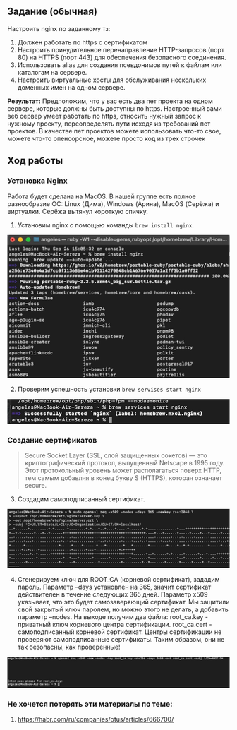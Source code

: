 ## Задание (обычная)

Настроить nginx по заданному тз:
1. Должен работать по https c сертификатом
2. Настроить принудительное перенаправление HTTP-запросов (порт 80) на HTTPS (порт 443) для обеспечения безопасного соединения.
3. Использовать alias для создания псевдонимов путей к файлам или каталогам на сервере.
4. Настроить виртуальные хосты для обслуживания нескольких доменных имен на одном сервере.

<b>Результат:</b> Предположим, что у вас есть два пет проекта на одном сервере, которые должны быть доступны по https. Настроенный вами веб сервер умеет работать по https, относить нужный запрос к нужному проекту, переопределять пути исходя из требований пет проектов.
В качестве пет проектов можете использовать что-то свое, можете что-то опенсорсное, можете просто код из трех строчек



## Ход работы
### Установка Nginx
Работа будет сделана на MacOS. В нашей группе есть полное разнообразие ОС: Linux (Дима), Windows (Арина), MacOS (Серёжа) и виртуалки. Серёжа вытянул короткую спичку.
1. Установим nginx с помощью команды ```brew install nginx```.

![Install](img/install.jpg)

2. Проверим успешность уcтановки ```brew servises start nginx```
   
![Start](img/start.jpg)

### Создание сертификатов

> Secure Socket Layer (SSL, слой защищенных сокетов) — это криптографический протокол, выпущенный Netscape в 1995 году. Этот протокольный уровень может располагаться поверх HTTP, тем самым добавляя в конец букву S (HTTPS), которая означает secure.

3. Создадим самоподписанный сертификат.

![SLL](img/ssl.jpg)

4. Сгенерируем ключ для ROOT_CA (корневой сертификат), зададим пароль. Параметр –days установлен на 365, значит сертификат действителен в течение следующих 365 дней. Параметр x509 указывает, что это будет самозаверяющий сертификат. Мы защитили свой закрытый ключ паролем, но можно этого не делать, а добавить параметр –nodes. На выходе получим два файла: root_ca.key - приватный ключ корневого центра сертификации. root_ca.cert - самоподписанный корневой сертификат. Центры сертификации не проверяют самоподписанные сертификаты. Таким образом, они не так безопасны, как проверенные! 

![Key](img/key.jpg)

### 


### 


### Не хочется потерять эти материалы по теме:
1. https://habr.com/ru/companies/otus/articles/666700/
